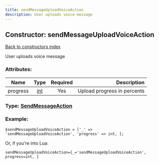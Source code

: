 ```yaml
---
title: sendMessageUploadVoiceAction
description: User uploads voice message
---
```

## Constructor: sendMessageUploadVoiceAction  
[Back to constructors index](index.md)



User uploads voice message

### Attributes:

| Name     |    Type       | Required | Description |
|----------|:-------------:|:--------:|------------:|
|progress|[int](../types/int.md) | Yes|Upload progress in percents|



### Type: [SendMessageAction](../types/SendMessageAction.md)


### Example:

```
$sendMessageUploadVoiceAction = ['_' => 'sendMessageUploadVoiceAction', 'progress' => int, ];
```  

Or, if you're into Lua:  


```
sendMessageUploadVoiceAction={_='sendMessageUploadVoiceAction', progress=int, }

```


